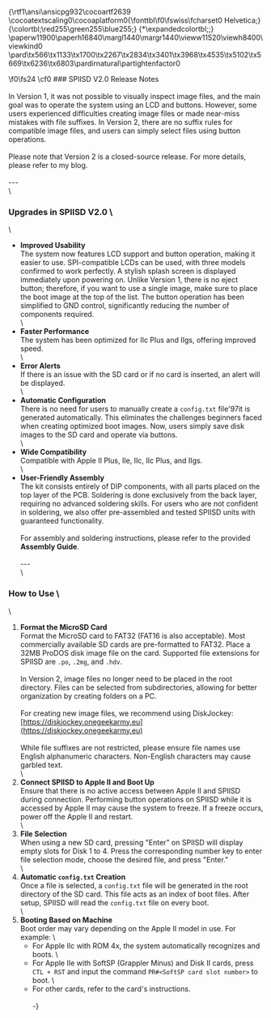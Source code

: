 {\rtf1\ansi\ansicpg932\cocoartf2639
\cocoatextscaling0\cocoaplatform0{\fonttbl\f0\fswiss\fcharset0 Helvetica;}
{\colortbl;\red255\green255\blue255;}
{\*\expandedcolortbl;;}
\paperw11900\paperh16840\margl1440\margr1440\vieww11520\viewh8400\viewkind0
\pard\tx566\tx1133\tx1700\tx2267\tx2834\tx3401\tx3968\tx4535\tx5102\tx5669\tx6236\tx6803\pardirnatural\partightenfactor0

\f0\fs24 \cf0 ### SPIISD V2.0 Release Notes  \
\
In Version 1, it was not possible to visually inspect image files, and the main goal was to operate the system using an LCD and buttons. However, some users experienced difficulties creating image files or made near-miss mistakes with file suffixes. In Version 2, there are no suffix rules for compatible image files, and users can simply select files using button operations.  \
\
Please note that Version 2 is a closed-source release. For more details, please refer to my blog.  \
\
---\
\
### Upgrades in SPIISD V2.0  \
\
- **Improved Usability**  \
  The system now features LCD support and button operation, making it easier to use. SPI-compatible LCDs can be used, with three models confirmed to work perfectly. A stylish splash screen is displayed immediately upon powering on. Unlike Version 1, there is no eject button; therefore, if you want to use a single image, make sure to place the boot image at the top of the list. The button operation has been simplified to GND control, significantly reducing the number of components required.  \
\
- **Faster Performance**  \
  The system has been optimized for IIc Plus and IIgs, offering improved speed.  \
\
- **Error Alerts**  \
  If there is an issue with the SD card or if no card is inserted, an alert will be displayed.  \
\
- **Automatic Configuration**  \
  There is no need for users to manually create a `config.txt` file\'97it is generated automatically. This eliminates the challenges beginners faced when creating optimized boot images. Now, users simply save disk images to the SD card and operate via buttons.  \
\
- **Wide Compatibility**  \
  Compatible with Apple II Plus, IIe, IIc, IIc Plus, and IIgs.  \
\
- **User-Friendly Assembly**  \
  The kit consists entirely of DIP components, with all parts placed on the top layer of the PCB. Soldering is done exclusively from the back layer, requiring no advanced soldering skills. For users who are not confident in soldering, we also offer pre-assembled and tested SPIISD units with guaranteed functionality.  \
\
For assembly and soldering instructions, please refer to the provided **Assembly Guide**.  \
\
---\
\
### How to Use  \
\
1. **Format the MicroSD Card**  \
   Format the MicroSD card to FAT32 (FAT16 is also acceptable). Most commercially available SD cards are pre-formatted to FAT32. Place a 32MB ProDOS disk image file on the card. Supported file extensions for SPIISD are `.po`, `.2mg`, and `.hdv`.  \
\
   In Version 2, image files no longer need to be placed in the root directory. Files can be selected from subdirectories, allowing for better organization by creating folders on a PC.  \
\
   For creating new image files, we recommend using DiskJockey:  \
   [https://diskjockey.onegeekarmy.eu](https://diskjockey.onegeekarmy.eu)  \
\
   While file suffixes are not restricted, please ensure file names use English alphanumeric characters. Non-English characters may cause garbled text.  \
\
2. **Connect SPIISD to Apple II and Boot Up**  \
   Ensure that there is no active access between Apple II and SPIISD during connection. Performing button operations on SPIISD while it is accessed by Apple II may cause the system to freeze. If a freeze occurs, power off the Apple II and restart.  \
\
3. **File Selection**  \
   When using a new SD card, pressing "Enter" on SPIISD will display empty slots for Disk 1 to 4. Press the corresponding number key to enter file selection mode, choose the desired file, and press "Enter."  \
\
4. **Automatic `config.txt` Creation**  \
   Once a file is selected, a `config.txt` file will be generated in the root directory of the SD card. This file acts as an index of boot files. After setup, SPIISD will read the `config.txt` file on every boot.  \
\
5. **Booting Based on Machine**  \
   Boot order may vary depending on the Apple II model in use. For example:  \
   - For Apple IIc with ROM 4x, the system automatically recognizes and boots.  \
   - For Apple IIe with SoftSP (Grappler Minus) and Disk II cards, press `CTL + RST` and input the command `PR#<SoftSP card slot number>` to boot.  \
   - For other cards, refer to the card's instructions.  \
\
-}